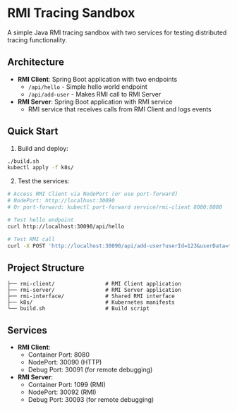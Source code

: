 # RMI Tracing Sandbox

A simple Java RMI tracing sandbox with two services for testing distributed tracing functionality.

## Architecture

- **RMI Client**: Spring Boot application with two endpoints
  - `/api/hello` - Simple hello world endpoint
  - `/api/add-user` - Makes RMI call to RMI Server
- **RMI Server**: Spring Boot application with RMI service
  - RMI service that receives calls from RMI Client and logs events

## Quick Start

1. Build and deploy:
```bash
./build.sh
kubectl apply -f k8s/
```

2. Test the services:
```bash
# Access RMI Client via NodePort (or use port-forward)
# NodePort: http://localhost:30090
# Or port-forward: kubectl port-forward service/rmi-client 8080:8080

# Test hello endpoint
curl http://localhost:30090/api/hello

# Test RMI call
curl -X POST 'http://localhost:30090/api/add-user?userId=123&userData=test'
```

## Project Structure

```
├── rmi-client/                # RMI Client application
├── rmi-server/                # RMI Server application  
├── rmi-interface/             # Shared RMI interface
├── k8s/                       # Kubernetes manifests
└── build.sh                   # Build script
```

## Services

- **RMI Client**: 
  - Container Port: 8080
  - NodePort: 30090 (HTTP)
  - Debug Port: 30091 (for remote debugging)
- **RMI Server**: 
  - Container Port: 1099 (RMI)
  - NodePort: 30092 (RMI)
  - Debug Port: 30093 (for remote debugging)

